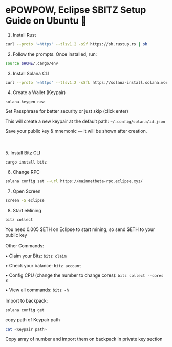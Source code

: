 # ePOWPOW, Eclipse $BITZ Setup Guide on Ubuntu 💚

1. Install Rust
```bash 
curl --proto '=https' --tlsv1.2 -sSf https://sh.rustup.rs | sh
```
2. Follow the prompts. Once installed, run:
```bash
source $HOME/.cargo/env
```
3. Install Solana CLI
```bash 
curl --proto '=https' --tlsv1.2 -sSfL https://solana-install.solana.workers.dev | bash
```
4. Create a Wallet (Keypair)
```bash
solana-keygen new
```
Set Passphrase for better security or just skip (click enter)

This will create a new keypair at the default path: ```~/.config/solana/id.json```

Save your public key & mnemonic — it will be shown after creation.
<br><br>
<br><br>
5. Install Bitz CLI
```bash
cargo install bitz
```
6. Change RPC
```bash
solana config set --url https://mainnetbeta-rpc.eclipse.xyz/
```
7. Open Screen
```bash
screen -S eclipse
```
8. Start eMining
```bash
bitz collect
```
You need 0.005 $ETH on Eclipse to start mining, so send $ETH to your public key
<br><br>
Other Commands:

  •	Claim your Bitz:
```bitz claim```
  
  •	Check your balance:
```bitz account```

  • Config CPU (change the number to change cores):
```bitz collect --cores 8```
  
  •	View all commands:
```bitz -h```
<br><br>
Import to backpack:
```bash
solana config get
```
copy path of Keypair path 
```bash
cat <Keypair path>
```
Copy array of number and import them on backpack in private key section
